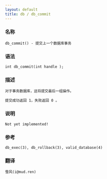 ```yaml
---
layout: default
title: db / db_commit
---
```


### 名称

    db_commit() - 提交上一个数据库事务

### 语法

    int db_commit(int handle );

### 描述

    对于事务数据库，这将提交最后一组操作。

    提交成功返回 1，失败返回 0 。

### 说明

    Not yet implemented!

### 参考

    db_exec(3), db_rollback(3), valid_database(4)

### 翻译 ###

    雪风(i@mud.ren)
